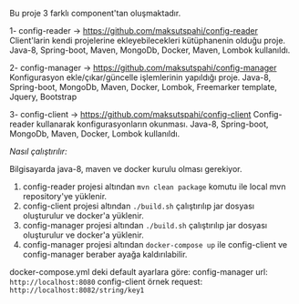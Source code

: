 Bu proje 3 farklı component'tan oluşmaktadır.

   1- config-reader -> https://github.com/maksutspahi/config-reader
        Client'larin kendi projelerine ekleyebilecekleri kütüphanenin olduğu proje.
        Java-8, Spring-boot, Maven, MongoDb, Docker, Maven, Lombok kullanıldı.
   
   2- config-manager -> https://github.com/maksutspahi/config-manager
        Konfigurasyon ekle/çıkar/güncelle işlemlerinin yapıldığı proje.
        Java-8, Spring-boot, MongoDb, Maven, Docker, Lombok, Freemarker template, Jquery, Bootstrap
   
   3- config-client -> https://github.com/maksutspahi/config-client
        Config-reader kullanarak konfigurasyonların okunması.
        Java-8, Spring-boot, MongoDb, Maven, Docker, Lombok kullanıldı.
        

_Nasıl çalıştırılır:_
       
Bilgisayarda java-8, maven ve docker kurulu olması gerekiyor.
       
1. config-reader projesi altından `mvn clean package` komutu ile local mvn repository'ye yüklenir.
2. config-client projesi altından `./build.sh` çalıştırılıp jar dosyası oluşturulur ve docker'a yüklenir.
3. config-manager projesi altından `./build.sh` çalıştırılıp jar dosyası oluşturulur ve docker'a yüklenir.
4. config-manager projesi altından `docker-compose up` ile config-client ve config-manager beraber ayağa kaldırılabilir.

 docker-compose.yml deki default ayarlara göre: 
 config-manager url: `http://localhost:8080`
 config-client örnek request: `http://localhost:8082/string/key1`